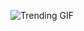 
<!-- GIF_SECTION -->
![Trending GIF](https://media3.giphy.com/media/v1.Y2lkPThiYjIxNzcyczZsOGNnYmhycGo3OGVlMDQ3ODh1bDY0ejFleDFiaG05dDRqdGFwdyZlcD12MV9naWZzX3NlYXJjaCZjdD1n/7erBV7JsTvPuU/giphy.gif)
<!-- END_GIF_SECTION -->
